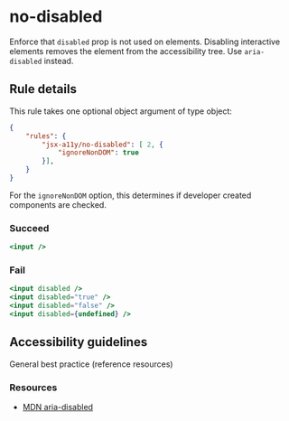 # no-disabled

Enforce that `disabled` prop is not used on elements. Disabling interactive elements removes the element from the accessibility tree. Use `aria-disabled` instead.

## Rule details

This rule takes one optional object argument of type object:

```json
{
    "rules": {
        "jsx-a11y/no-disabled": [ 2, {
            "ignoreNonDOM": true
        }],
    }
}
```

For the `ignoreNonDOM` option, this determines if developer created components are checked.

### Succeed
```jsx
<input />
```

### Fail
```jsx
<input disabled />
<input disabled="true" />
<input disabled="false" />
<input disabled={undefined} />
```

## Accessibility guidelines
General best practice (reference resources)

### Resources
- [MDN aria-disabled](https://developer.mozilla.org/en-US/docs/Web/Accessibility/ARIA/Attributes/aria-disabled)
